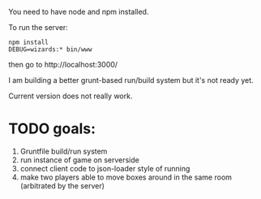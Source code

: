 You need to have node and npm installed.

To run the server:
```
npm install
DEBUG=wizards:* bin/www
```
then go to http://localhost:3000/

I am building a better grunt-based run/build system but it's not ready yet.

Current version does not really work.

TODO goals:
===

1. Gruntfile build/run system
2. run instance of game on serverside
3. connect client code to json-loader style of running
4. make two players able to move boxes around in the same room (arbitrated by the server)
